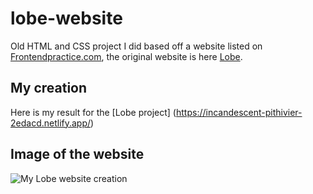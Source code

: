 # lobe-website
Old HTML and CSS project I did based off a website listed on [Frontendpractice.com](https://www.frontendpractice.com/), the original website is here [Lobe](https://www.lobe.ai/tour).

## My creation
Here is my result for the [Lobe project] (https://incandescent-pithivier-2edacd.netlify.app/)


## Image of the website
![My Lobe website creation](https://user-images.githubusercontent.com/108785555/213841138-f563a228-01a3-4a31-a645-7c803e2bdeba.png)
